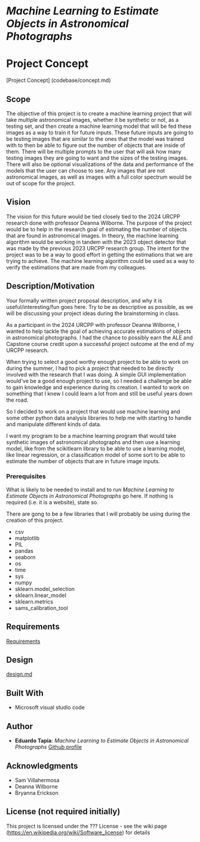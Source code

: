 # *Machine Learning to Estimate Objects in Astronomical Photographs*
# Project Concept
[Project Concept] (codebase/concept.md)

## Scope

The objective of this project is to create a machine learning project that will take multiple astronomical images, whether it be synthetic or not, as a testing set, and then create a machine learning model that will be fed these images as a way to train it for future inputs. These future inputs are going to be testing images that are similar to the ones that the model was trained with to then be able to figure out the number of objects that are inside of them. There will be multiple prompts to the user that will ask how many testing images they are going to want and the sizes of the testing images. There will also be optional visualizations of the data and performance of the models that the user can choose to see. Any images that are not astronomical images, as well as images with a full color spectrum would be out of scope for the project. 

## Vision 

The vision for this future would be tied closely tied to the 2024 URCPP research done with professor Deanna Wilborne. The purpose of the project would be to help in the research goal of estimating the number of objects that are found in astronomical images. In theory, the machine learning algorithm would be working in tandem with the 2023 object detector that was made by the previous 2023 URCPP research group. The intent for the project was to be a way to good effort in getting the estimations that we are trying to achieve. The machine learning algorithm could be used as a way to verify the estimations that are made from my colleagues. 

## Description/Motivation

Your formally written project proposal description, and why it is useful/interesting/fun goes here. Try to be as descriptive as possible, as we will be discussing your project ideas during the brainstorming in class.

As a participant in the 2024 URCPP with professor Deanna Wilborne, I wanted to help tackle the goal of achieving accurate estimations of objects in astronomical photographs. I had the chance to possibly earn the ALE and Capstone course credit upon a successful project outcome at the end of my URCPP research. 

When trying to select a good worthy enough project to be able to work on during the summer, I had to pick a project that needed to be directly involved with the research that I was doing. A simple GUI implementation would've be a good enough project to use, so I needed a challenge be able to gain knowledge and experience during its creation. I wanted to work on something that I knew I could learn a lot from and still be useful years down the road. 

So I decided to work on a project that would use machine learning and some other python data analysis libraries to help me with starting to handle and manipulate different kinds of data. 

I want my program to be a machine learning program that would take synthetic images of astronomical photographs and then use a learning model, like from the scikitlearn library to be able to use a learning model, like linear regression, or a classification model of some sort to be able to estimate the number of objects that are in future image inputs.  

### Prerequisites

What is likely to be needed to install and to run *Machine Learning to Estimate Objects in Astronomical Photographs* go here. If nothing is required (i.e. it is a website), state so.

There are gong to be a few libraries that I will probably be using during the creation of this project. 
- csv  
- matplotlib
- PIL
- pandas
- seaborn 
- os 
- time
- sys 
- numpy
- sklearn.model_selection
- sklearn.linear_model
- sklearn.metrics
- sams_calibration_tool 


## Requirements
[Requirements](csc493-fall2022/codebase/requirements.md)

## Design
[design.md](csc493-fall2022/codebase/design.md)

## Built With

- Microsoft visual studio code

## Author

- **Eduardo Tapia**: *Machine Learning to Estimate Objects in Astronomical Photographs* [Github profile](https://github.com/tapiae1)

## Acknowledgments

- Sam Villahermosa
- Deanna Wilborne
- Bryanna Erickson 

## License (not required initially)

This project is licensed under the ??? License - see the wiki page (https://en.wikipedia.org/wiki/Software_license) for details

